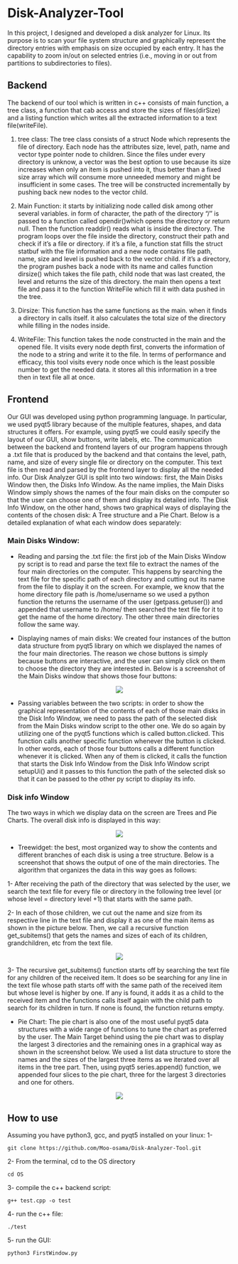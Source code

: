 # Disk-Analyzer-Tool

In this project, I designed and developed a disk analyzer for Linux. Its purpose is to scan your file system structure and graphically represent the directory entries with emphasis on size occupied by each entry. It has the capability to zoom in/out on selected entries (i.e., moving in or out from partitions to subdirectories to files).

## Backend

The backend of our tool which is written in c++ consists of main function, a tree class, a function that cab access and store the sizes of files(dirSize) and a listing function which writes all the extracted
information to a text file(writeFile).

1. tree class: The tree class consists of a struct Node which represents the file of directory. Each node has the attributes size, level, path, name and vector type pointer node to children. Since the files under every directory is unknow, a vector was the best option to use because its size increases when only an item is pushed into it, thus better than a fixed size array which will consume more unneeded memory and might be insufficient in some cases. The tree will be constructed incrementally by pushing back new nodes to the vector child.

2. Main Function: it starts by initializing node called disk among other several variables. in form of character, the path of the directory “/” is passed to a function called opendir()which opens the directory or return null. Then the function readdir() reads what is inside the directory. The program loops over the file inside the directory, construct their path and check if it’s a file or directory. if it’s a file, a function stat fills the struct statbuf with the file information and a new node contains file path, name, size and level is pushed back to the vector child. if it’s a directory, the program pushes back a node with its name and calles function dirsize() which takes the file path, child node that was last created, the level and returns the size of this directory. the main then opens a text file and pass it to the function WriteFile which fill it with data pushed in the tree.

3. Dirsize: This function has the same functions as the main. when it finds a directory in calls itself. it also calculates the total size of the directory while filling in the nodes inside.

4. WriteFile: This function takes the node constructed in the main and the opened file. It visits every node depth first, converts the information of the node to a string and write it to the file. In terms of performance and efficacy, this tool visits every node once which is the least possible number to get the needed data. it stores all this information in a tree then in text file all at once.

## Frontend

Our GUI was developed using python programming language. In particular, we used pyqt5 library because of the multiple features, shapes, and data structures it offers. For example, using pyqt5 we could easily specify the layout of our GUI, show buttons, write labels, etc. The communication between the backend and frontend layers of our program happens through a .txt file that is produced by the backend and that contains the level, path, name, and size of every single file or directory on the computer. This text file is then read and parsed by the frontend layer to display all the needed info. Our Disk Analyzer GUI is split into two windows: first, the Main Disks Window then, the Disks Info Window. As the name implies, the Main Disks Window simply shows the names of the four main disks on the computer so that the user can choose one of them and display its detailed info. The Disk Info Window, on the other hand, shows two graphical ways of displaying the contents of the chosen disk: A Tree structure and a Pie Chart. Below is a detailed explanation of what each window does separately:

### Main Disks Window:

- Reading and parsing the .txt file: the first job of the Main Disks Window py script is to read and parse the text file to extract the names of the four main directories on the computer. This happens by searching the text file for the specific path of each directory and cutting out its name from the file to display it on the screen. For example, we know that the home directory file path is /home/username so we used a python function the returns the username of the user (getpass.getuser()) and appended that username to /home/ then searched the text file for it to get the name of the home directory. The other three main directories follow the same way.

- Displaying names of main disks: We created four instances of the button data structure from pyqt5 library on which we displayed the names of the four main directories. The reason we chose buttons is simply because buttons are interactive, and the user can simply click on them to choose the directory they are interested in. Below is a screenshot of the Main Disks window that shows those four buttons:

<p align="center">
<img src="First Window.png">
</p>

- Passing variables between the two scripts: in order to show the graphical representation of the contents of each of those main disks in the Disk Info Window, we need to pass the path of the selected disk from the Main Disks window script to the other one. We do so again by utilizing one of the pyqt5 functions which is called button.clicked. This function calls another specific function whenever the button is clicked. In other words, each of those four buttons calls a different function whenever it is clicked. When any of them is clicked, it calls the function that starts the Disk Info Window from the Disk Info Window script setupUi() and it passes to this function the path of the selected disk so that it can be passed to the other py script to display its info.

### Disk info Window
The two ways in which we display data on the screen are Trees and Pie Charts. The overall disk info is displayed in this way:


<p align="center">
<img src="Second Window.png">
</p>

- Treewidget: the best, most organized way to show the contents and different branches of each disk is using a tree structure. Below is a screenshot that shows the output of one of the main directories. The algorithm that organizes the data in this way goes as follows:

1- After receiving the path of the directory that was selected by the user, we search the text file for every file or directory in the following tree level (or whose level = directory level +1) that starts with the same path.

2- In each of those children, we cut out the name and size from its respective line in the text file and display it as one of the main items as shown in the picture below. Then, we call a recursive function get_subitems() that gets the names and sizes of each of its children, grandchildren, etc from the text file.

<p align="center">
<img src="Items Tree.png">
</p>


3- The recursive get_subitems() function starts off by searching the text file for any children of the received item. It does so be searching for any line in the text file whose path starts off with the same path of the received item but whose level is higher by one. If any is found, it adds it as a child to the received item and the functions calls itself again with the child path to search for its children in turn. If none is found, the function returns empty.

- Pie Chart: The pie chart is also one of the most useful pyqt5 data structures with a wide range of functions to tune the chart as preferred by the user. The Main Target behind using the pie chart was to display the largest 3 directories and the remaining ones in a graphical way as shown in the screenshot below. We used a list data structure to store the names and the sizes of the largest three items as we iterated over all items in the tree part. Then, using pyqt5 series.append() function, we appended four slices to the pie chart, three for the largest 3 directories and one for others.

<p align="center">
<img src="Pie Chart.png">
</p>


## How to use
Assuming you have python3, gcc, and pyqt5 installed on your linux:
1- 
```
git clone https://github.com/Moo-osama/Disk-Analyzer-Tool.git
```
2- From the terminal, cd to the OS directory
```
cd OS
```
3- compile the c++ backend script: 
```
g++ test.cpp -o test
```
4- run the c++ file: 
```
./test
```
5- run the GUI: 
```
python3 FirstWindow.py
```



